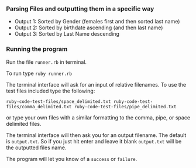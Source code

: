 ### Parsing Files and outputting them in a specific way
* Output 1: Sorted by Gender (females first and then sorted last name)
* Output 2: Sorted by birthdate ascending (and then last name)
* Output 3: Sorted by Last Name descending

### Running the program
Run the file `runner.rb` in terminal.

To run type `ruby runner.rb`

The terminal interface will ask for an input of relative filenames.
To use the test files included type the following:

`ruby-code-test-files/space_delimited.txt ruby-code-test-files/comma_delimited.txt ruby-code-test-files/pipe_delimited.txt`

or type your own files with a similar formatting to the comma, pipe, or space delimited files.

The terminal interface will then ask you for an output filename.
The default is `output.txt`. So if you just hit enter and leave it blank `output.txt` will be the outputted files name.

The program will let you know of a `success` or `failure`.

